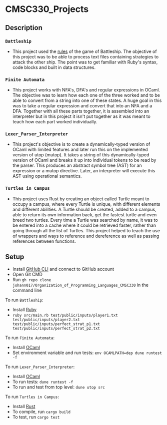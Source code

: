 # CMSC330_Projects

## Description
### `Battleship`
- This project used the [rules](https://www.hasbro.com/common/instruct/Battleship.PDF) of the game of Battleship. The objective of this project was to be able to process text files containing strategies to attack the other ship. The point was to get familiar with Ruby's syntax, code blocks and built in data structures.

### `Finite Automata`
- This project works with NFA's, DFA's and regular expressions in OCaml. The objective was to learn how each one of the three worked and to be able to convert from a string into one of these states. A huge goal in this was to take a regular expression and convert that into an NFA and a DFA. Together with all these parts together, it is assembled into an interpreter but in this project it isn't put together as it was meant to teach how each part worked individually.

### `Lexer_Parser_Interpreter`
- This project's objective is to create a dynamically-typed version of OCaml with limited features and later run this on the implemented version of utop (mutop). It takes a string of this dynamically-typed version of OCaml and breaks it up into individual tokens to be read by the parser. This produces an abstract symbol tree (AST) for an expression or a mutop directive. Later, an interpreter will execute this AST using operational semantics.

### `Turtles in Campus`
- This project uses Rust by creating an object called Turtle meant to occupy a campus, where every Turtle is unique, with different elements and different abilities. A Turtle should be created, added to a campus, able to return its own information back, get the fastest turtle and even breed two turtles. Every time a Turtle was searched by name, it was to be entered into a cache where it could be retrieved faster, rather than going through all the list of Turtles. This project helped to teach the use of wrappers and ways to reference and dereference as well as passing references between functions.

## Setup
- Install [GitHub CLI](https://cli.github.com/) and connect to GitHub account
- Open Git CMD
- Run `gh repo clone johann017/Organization_of_Programming_Languages_CMSC330` in the command line

To run `Battleship`:
- Install [Ruby](https://www.ruby-lang.org/en/downloads/)
- `ruby src/main.rb test/public/inputs/player1.txt test/public/inputs/player2.txt test/public/inputs/perfect_strat_p1.txt test/public/inputs/perfect_strat_p2.txt`

To run `Finite Automata`:
- Install [OCaml](https://ocaml.org/docs/install.html)
- Set environment variable and run tests: `env OCAMLPATH=dep dune runtest -f`

To run `Lexer_Parser_Interpreter`:
- Install [OCaml](https://ocaml.org/docs/install.html)
- To run tests: `dune runtest -f`
- To run and test from top level: `dune utop src`

To run `Turtles in Campus`:
- Install [Rust](https://www.rust-lang.org/tools/install)
- To compile, run `cargo build`
- To test, run `cargo test`
